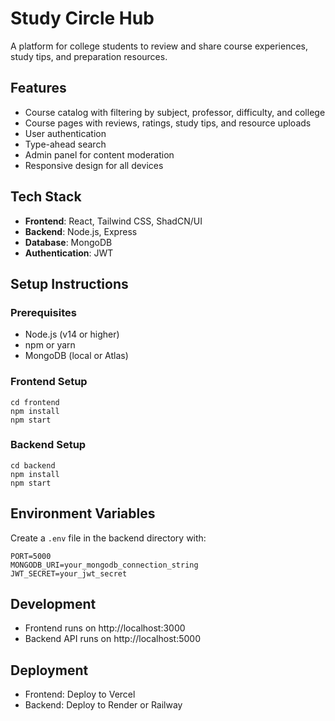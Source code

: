 # Study Circle Hub

A platform for college students to review and share course experiences, study tips, and preparation resources.

## Features

- Course catalog with filtering by subject, professor, difficulty, and college
- Course pages with reviews, ratings, study tips, and resource uploads
- User authentication 
- Type-ahead search
- Admin panel for content moderation
- Responsive design for all devices

## Tech Stack

- **Frontend**: React, Tailwind CSS, ShadCN/UI
- **Backend**: Node.js, Express
- **Database**: MongoDB
- **Authentication**: JWT

## Setup Instructions

### Prerequisites

- Node.js (v14 or higher)
- npm or yarn
- MongoDB (local or Atlas)

### Frontend Setup

```
cd frontend
npm install
npm start
```

### Backend Setup

```
cd backend
npm install
npm start
```

## Environment Variables

Create a `.env` file in the backend directory with:

```
PORT=5000
MONGODB_URI=your_mongodb_connection_string
JWT_SECRET=your_jwt_secret
```

## Development

- Frontend runs on http://localhost:3000
- Backend API runs on http://localhost:5000

## Deployment

- Frontend: Deploy to Vercel
- Backend: Deploy to Render or Railway
